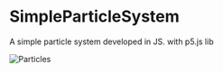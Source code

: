 # SimpleParticleSystem
A simple particle system developed in JS. with p5.js lib

![Particles](https://i.imgur.com/DqISfK0.jpg)
